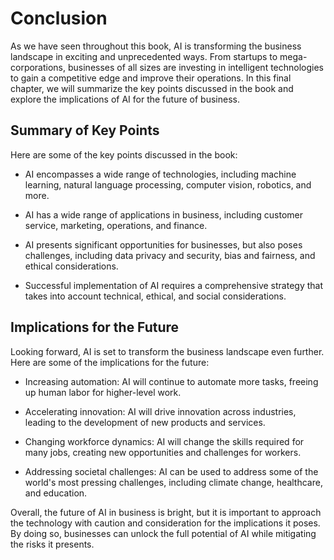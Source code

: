 # Conclusion

As we have seen throughout this book, AI is transforming the business landscape in exciting and unprecedented ways. From startups to mega-corporations, businesses of all sizes are investing in intelligent technologies to gain a competitive edge and improve their operations. In this final chapter, we will summarize the key points discussed in the book and explore the implications of AI for the future of business.

Summary of Key Points
---------------------

Here are some of the key points discussed in the book:

* AI encompasses a wide range of technologies, including machine learning, natural language processing, computer vision, robotics, and more.

* AI has a wide range of applications in business, including customer service, marketing, operations, and finance.

* AI presents significant opportunities for businesses, but also poses challenges, including data privacy and security, bias and fairness, and ethical considerations.

* Successful implementation of AI requires a comprehensive strategy that takes into account technical, ethical, and social considerations.

Implications for the Future
---------------------------

Looking forward, AI is set to transform the business landscape even further. Here are some of the implications for the future:

* Increasing automation: AI will continue to automate more tasks, freeing up human labor for higher-level work.

* Accelerating innovation: AI will drive innovation across industries, leading to the development of new products and services.

* Changing workforce dynamics: AI will change the skills required for many jobs, creating new opportunities and challenges for workers.

* Addressing societal challenges: AI can be used to address some of the world's most pressing challenges, including climate change, healthcare, and education.

Overall, the future of AI in business is bright, but it is important to approach the technology with caution and consideration for the implications it poses. By doing so, businesses can unlock the full potential of AI while mitigating the risks it presents.